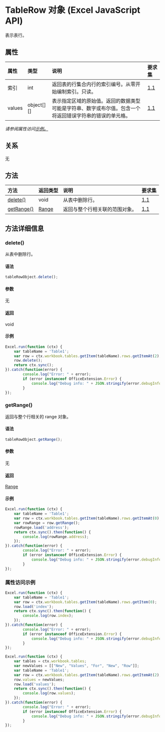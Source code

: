 # <a name="tablerow-object-javascript-api-for-excel"></a>TableRow 对象 (Excel JavaScript API)

表示表行。

## <a name="properties"></a>属性

| 属性       | 类型    |说明| 要求集|
|:---------------|:--------|:----------|:----|
|索引|int|返回表的行集合内行的索引编号。从零开始编制索引。只读。|[1.1](../requirement-sets/excel-api-requirement-sets.md)|
|values|object[][]|表示指定区域的原始值。返回的数据类型可能是字符串、数字或布尔值。包含一个将返回错误字符串的错误的单元格。|[1.1](../requirement-sets/excel-api-requirement-sets.md)|

_请参阅属性访问[示例。](#property-access-examples)_

## <a name="relationships"></a>关系
无


## <a name="methods"></a>方法

| 方法           | 返回类型    |说明| 要求集|
|:---------------|:--------|:----------|:----|
|[delete()](#delete)|void|从表中删除行。|[1.1](../requirement-sets/excel-api-requirement-sets.md)|
|[getRange()](#getrange)|[Range](range.md)|返回与整个行相关联的范围对象。|[1.1](../requirement-sets/excel-api-requirement-sets.md)|

## <a name="method-details"></a>方法详细信息


### <a name="delete"></a>delete()
从表中删除行。

#### <a name="syntax"></a>语法
```js
tableRowObject.delete();
```

#### <a name="parameters"></a>参数
无

#### <a name="returns"></a>返回
void

#### <a name="examples"></a>示例

```js
Excel.run(function (ctx) { 
    var tableName = 'Table1';
    var row = ctx.workbook.tables.getItem(tableName).rows.getItemAt(2);
    row.delete();
    return ctx.sync(); 
}).catch(function(error) {
        console.log("Error: " + error);
        if (error instanceof OfficeExtension.Error) {
            console.log("Debug info: " + JSON.stringify(error.debugInfo));
        }
});
```


### <a name="getrange"></a>getRange()
返回与整个行相关的 range 对象。

#### <a name="syntax"></a>语法
```js
tableRowObject.getRange();
```

#### <a name="parameters"></a>参数
无

#### <a name="returns"></a>返回
[Range](range.md)

#### <a name="examples"></a>示例

```js
Excel.run(function (ctx) { 
    var tableName = 'Table1';
    var row = ctx.workbook.tables.getItem(tableName).rows.getItemAt(0);
    var rowRange = row.getRange();
    rowRange.load('address');
    return ctx.sync().then(function() {
        console.log(rowRange.address);
    });
}).catch(function(error) {
        console.log("Error: " + error);
        if (error instanceof OfficeExtension.Error) {
            console.log("Debug info: " + JSON.stringify(error.debugInfo));
        }
});
```

### <a name="property-access-examples"></a>属性访问示例

```js
Excel.run(function (ctx) { 
    var tableName = 'Table1';
    var row = ctx.workbook.tables.getItem(tableName).rows.getItem(0);
    row.load('index');
    return ctx.sync().then(function() {
        console.log(row.index);
    });
}).catch(function(error) {
        console.log("Error: " + error);
        if (error instanceof OfficeExtension.Error) {
            console.log("Debug info: " + JSON.stringify(error.debugInfo));
        }
});
```

```js
Excel.run(function (ctx) { 
    var tables = ctx.workbook.tables;
    var newValues = [["New", "Values", "For", "New", "Row"]];
    var tableName = 'Table1';
    var row = ctx.workbook.tables.getItem(tableName).rows.getItemAt(2);
    row.values = newValues;
    row.load('values');
    return ctx.sync().then(function() {
        console.log(row.values);
    });
}).catch(function(error) {
        console.log("Error: " + error);
        if (error instanceof OfficeExtension.Error) {
            console.log("Debug info: " + JSON.stringify(error.debugInfo));
        }
});
```